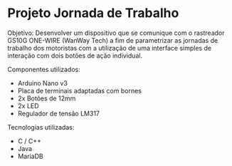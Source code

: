 # Projeto Jornada de Trabalho

Objetivo: Desenvolver um dispositivo que se comunique com o rastreador GS10G ONE-WIRE (WanWay Tech) a fim de parametrizar as jornadas de trabalho dos motoristas com a utilização de uma interface simples de interação com dois botões de ação individual.

Componentes utilizados: 
* Arduino Nano v3
* Placa de terminais adaptadas com bornes
* 2x Botões de 12mm
* 2x LED
* Regulador de tensão LM317

Tecnologias utilizadas:
* C / C++
* Java
* MariaDB
